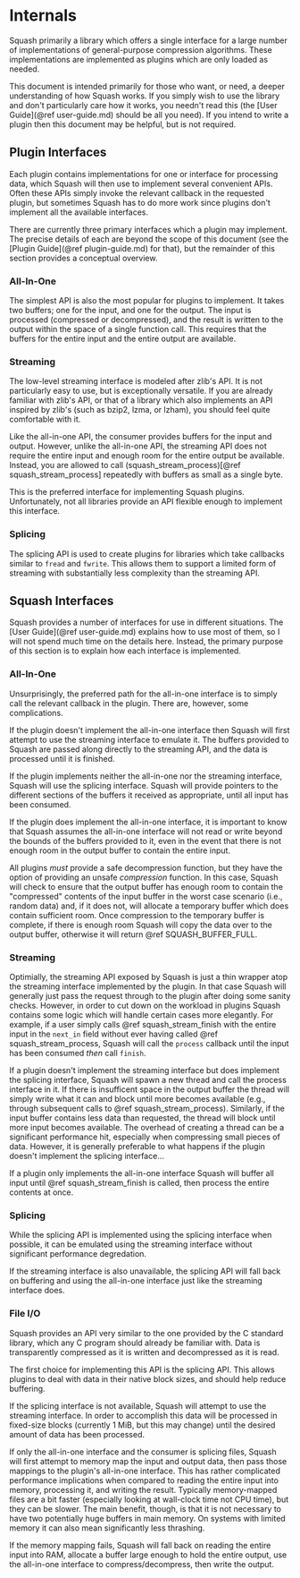 # Internals

Squash primarily a library which offers a single interface for a large
number of implementations of general-purpose compression algorithms.
These implementations are implemented as plugins which are only loaded
as needed.

This document is intended primarily for those who want, or need, a
deeper understanding of how Squash works.  If you simply wish to use
the library and don't particularly care how it works, you needn't read
this (the [User Guide](@ref user-guide.md) should be all you need).
If you intend to write a plugin then this document may be helpful, but
is not required.

## Plugin Interfaces

Each plugin contains implementations for one or interface for
processing data, which Squash will then use to implement several
convenient APIs.  Often these APIs simply invoke the relevant callback
in the requested plugin, but sometimes Squash has to do more work
since plugins don't implement all the available interfaces.

There are currently three primary interfaces which a plugin may
implement.  The precise details of each are beyond the scope of this
document (see the [Plugin Guide](@ref plugin-guide.md) for that), but
the remainder of this section provides a conceptual overview.

### All-In-One

The simplest API is also the most popular for plugins to implement.
It takes two buffers; one for the input, and one for the output.  The
input is processed (compressed or decompressed), and the result is
written to the output within the space of a single function call.
This requires that the buffers for the entire input and the entire
output are available.

### Streaming

The low-level streaming interface is modeled after zlib's API.  It is
not particularly easy to use, but is exceptionally versatile.  If you
are already familiar with zlib's API, or that of a library which also
implements an API inspired by zlib's (such as bzip2, lzma, or lzham),
you should feel quite comfortable with it.

Like the all-in-one API, the consumer provides buffers for the input
and output.  However, unlike the all-in-one API, the streaming API
does not require the entire input and enough room for the entire
output be available.  Instead, you are allowed to call
(squash_stream_process)[@ref squash_stream_process] repeatedly with
buffers as small as a single byte.

This is the preferred interface for implementing Squash plugins.
Unfortunately, not all libraries provide an API flexible enough to
implement this interface.

### Splicing

The splicing API is used to create plugins for libraries which take
callbacks similar to `fread` and `fwrite`.  This allows them to
support a limited form of streaming with substantially less complexity
than the streaming API.

## Squash Interfaces

Squash provides a number of interfaces for use in different
situations.  The [User Guide](@ref user-guide.md) explains how to use
most of them, so I will not spend much time on the details here.
Instead, the primary purpose of this section is to explain how each
interface is implemented.

### All-In-One

Unsurprisingly, the preferred path for the all-in-one interface is to
simply call the relevant callback in the plugin.  There are, however,
some complications.

If the plugin doesn't implement the all-in-one interface then Squash
will first attempt to use the streaming interface to emulate it.  The
buffers provided to Squash are passed along directly to the streaming
API, and the data is processed until it is finished.

If the plugin implements neither the all-in-one nor the streaming
interface, Squash will use the splicing interface.  Squash will
provide pointers to the different sections of the buffers it received
as appropriate, until all input has been consumed.

If the plugin does implement the all-in-one interface, it is important
to know that Squash assumes the all-in-one interface will not read or
write beyond the bounds of the buffers provided to it, even in the
event that there is not enough room in the output buffer to contain
the entire input.

All plugins *must* provide a safe decompression function, but they
have the option of providing an unsafe *compression* function.  In
this case, Squash will check to ensure that the output buffer has
enough room to contain the "compressed" contents of the input buffer
in the worst case scenario (i.e., random data) and, if it does not,
will allocate a temporary buffer which does contain sufficient room.
Once compression to the temporary buffer is complete, if there is
enough room Squash will copy the data over to the output buffer,
otherwise it will return @ref SQUASH_BUFFER_FULL.

### Streaming

Optimially, the streaming API exposed by Squash is just a thin wrapper
atop the streaming interface implemented by the plugin.  In that case
Squash will generally just pass the request through to the plugin
after doing some sanity checks.  However, in order to cut down on the
workload in plugins Squash contains some logic which will handle
certain cases more elegantly.  For example, if a user simply calls
@ref squash_stream_finish with the entire input in the `next_in` field
without ever having called @ref squash_stream_process, Squash will
call the `process` callback until the input has been consumed *then*
call `finish`.

If a plugin doesn't implement the streaming interface but does
implement the splicing interface, Squash will spawn a new thread and
call the process interface in it.  If there is insufficent space in
the output buffer the thread will simply write what it can and block
until more becomes available (e.g., through subsequent calls to @ref
squash_stream_process).  Similarly, if the input buffer contains less
data than requested, the thread will block until more input becomes
available.  The overhead of creating a thread can be a significant
performance hit, especially when compressing small pieces of data.
However, it is generally preferable to what happens if the plugin
doesn't implement the splicing interface…

If a plugin only implements the all-in-one interface Squash will
buffer all input until @ref squash_stream_finish is called, then
process the entire contents at once.

### Splicing

While the splicing API is implemented using the splicing interface
when possible, it can be emulated using the streaming interface
without significant performance degredation.

If the streaming interface is also unavailable, the splicing API will
fall back on buffering and using the all-in-one interface just like
the streaming interface does.

### File I/O

Squash provides an API very similar to the one provided by the C
standard library, which any C program should already be familiar with.
Data is transparently compressed as it is written and decompressed as
it is read.

The first choice for implementing this API is the splicing API.  This
allows plugins to deal with data in their native block sizes, and
should help reduce buffering.

If the splicing interface is not available, Squash will attempt to use
the streaming interface.  In order to accomplish this data will be
processed in fixed-size blocks (currently 1 MiB, but this may change)
until the desired amount of data has been processed.

If only the all-in-one interface and the consumer is splicing files,
Squash will first attempt to memory map the input and output data,
then pass those mappings to the plugin's all-in-one interface.  This
has rather complicated performance implications when compared to
reading the entire input into memory, processing it, and writing the
result.  Typically memory-mapped files are a bit faster (especially
looking at wall-clock time not CPU time), but they can be slower.  The
main benefit, though, is that it is not necessary to have two
potentially huge buffers in main memory.  On systems with limited
memory it can also mean significantly less thrashing.

If the memory mapping fails, Squash will fall back on reading the
entire input into RAM, allocate a buffer large enough to hold the
entire output, use the all-in-one interface to compress/decompress,
then write the output.
